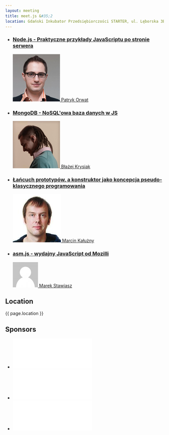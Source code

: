 ```yaml
---
layout: meeting
title: meet.js &#35;2
location: Gdański Inkubator Przedsiębiorczości STARTER, ul. Lęborska 3B, Gdańsk
---
```


<ul class="presentations">
    <li>
        <a href="http://ec2-107-20-30-157.compute-1.amazonaws.com/#/">
            <h3 class="title">Node.js - Praktyczne przykłady JavaScriptu po stronie serwera</h3>
            <span class="info"><img src="/media/2/speaker-po.png"> Patryk Orwat</span>
        </a>
    </li>
    <li>
        <a href="http://codefedonarts.com/mongo/#/">
            <h3 class="title">MongoDB - NoSQL'owa baza danych w JS</h3>
            <span class="info"><img src="/media/2/speaker-bk.png"> Błażej Krysiak</span>
        </a>
    </li>
    <li>
        <a href="/media/2/presentation-mk.pdf">
            <h3 class="title">Łańcuch prototypów, a konstruktor jako koncepcja pseudo-klasycznego programowania</h3>
            <span class="info"><img src="/media/2/speaker-mk.png"> Marcin Kałużny</span>
        </a>
    </li>
    <li>
        <a href="#">
            <h3 class="title">asm.js - wydajny JavaScript od Mozilli</h3>
            <span class="info"><img src="/media/2/speaker-default.png"> Marek Stawiasz</span>
        </a>
    </li>
</ul>

## Location

{{ page.location }}

## Sponsors

<ul class="sponsors">
    <li><a href="http://horde-technology.pl"><img src="/media/2/logo-horde-technology.png" alt="Horde Technology Sp. z o.o."></a></li>
    <li><a href="http://smart4aviation.aero"><img src="/media/2/logo-smart4aviation.png" alt="Smart4Aviation"></a></li>
    <li><a href="http://implix.com"><img src="/media/2/logo-implix.png" alt="Implix"></a></li>
</ul>